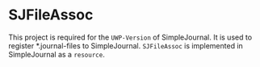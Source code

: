 ﻿# SJFileAssoc
This project is required for the `UWP-Version` of SimpleJournal.
It is used to register *.journal-files to SimpleJournal.
`SJFileAssoc` is implemented in SimpleJournal as a `resource`.